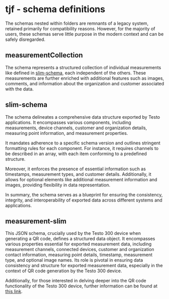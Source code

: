 # tjf - schema definitions

The schemas nested within folders are remnants of a legacy system, retained primarily for compatibility reasons. However, for the majority of users, these schemas serve little purpose in the modern context and can be safely disregarded.

## measurementCollection
The schema represents a structured collection of individual measurements like defined in [slim-schema](#slim-schema), each independent of the others. These measurements are further enriched with additional features such as images, comments, and information about the organization and customer associated with the data.

## slim-schema
The schema delineates a comprehensive data structure exported by Testo applications. It encompasses various components, including measurements, device channels, customer and organization details, measuring point information, and measurement properties.

It mandates adherence to a specific schema version and outlines stringent formatting rules for each component. For instance, it requires channels to be described in an array, with each item conforming to a predefined structure.

Moreover, it enforces the presence of essential information such as timestamps, measurement types, and customer details. Additionally, it allows for optional elements like additional measurement information and images, providing flexibility in data representation.

In summary, the schema serves as a blueprint for ensuring the consistency, integrity, and interoperability of exported data across different systems and applications.

## measurement-slim
This JSON schema, crucially used by the Testo 300 device when generating a QR code, defines a structured data object. It encompasses various properties essential for exported measurement data, including measurement channels, connected devices, customer and organization contact information, measuring point details, timestamp, measurement type, and optional image names. Its role is pivotal in ensuring data consistency and structure for exported measurement data, especially in the context of QR code generation by the Testo 300 device. 

Additionally, for those interested in delving deeper into the QR code functionality of the Testo 300 device, further information can be found at [this link](https://developers.testo.dev/t300/qrcode/).
